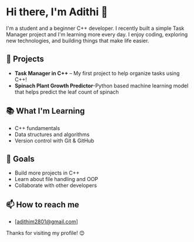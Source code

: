 # Hi there, I'm Adithi 👋

I'm a student and a beginner C++ developer. I recently built a simple Task Manager project and I'm learning more every day. I enjoy coding, exploring new technologies, and building things that make life easier.

## 🚀 Projects
- **Task Manager in C++** – My first project to help organize tasks using C++!
- **Spinach Plant Growth Predictor**-Python based machine learning model that helps predict the leaf count of spinach

## 📚 What I'm Learning
- C++ fundamentals
- Data structures and algorithms
- Version control with Git & GitHub

## 🌱 Goals
- Build more projects in C++
- Learn about file handling and OOP
- Collaborate with other developers

## 📫 How to reach me
- [adithim2801@gmail.com]

Thanks for visiting my profile! 😊

